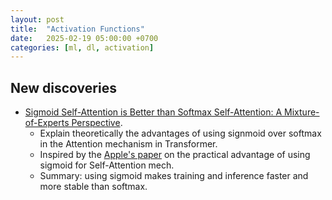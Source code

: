 ```yaml
---
layout: post
title:  "Activation Functions"
date:   2025-02-19 05:00:00 +0700
categories: [ml, dl, activation]
---
```


## New discoveries
- [Sigmoid Self-Attention is Better than Softmax Self-Attention: A Mixture-of-Experts Perspective](https://arxiv.org/abs/2502.00281).
  - Explain theoretically the advantages of using signmoid over softmax in the Attention mechanism in Transformer.
  - Inspired by the [Apple's paper](https://arxiv.org/abs/2409.04431) on the practical advantage of using sigmoid for Self-Attention mech.
  - Summary: using sigmoid makes training and inference faster and more stable than softmax.
